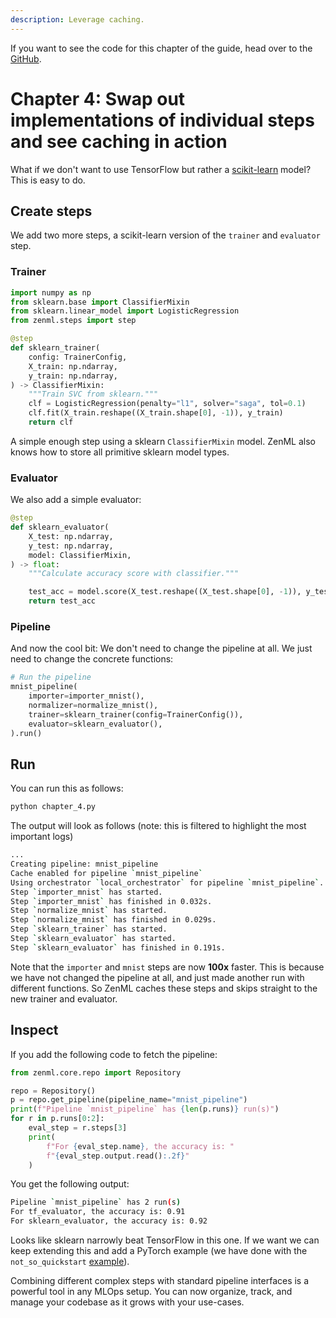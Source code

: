 ```yaml
---
description: Leverage caching.
---
```


If you want to see the code for this chapter of the guide, head over to the [GitHub](https://github.com/zenml-io/zenml/tree/main/examples/low_level_guide/chapter_4.py).

# Chapter 4: Swap out implementations of individual steps and see caching in action

What if we don't want to use TensorFlow but rather a [scikit-learn](https://scikit-learn.org/) model? This is easy to do.

## Create steps

We add two more steps, a scikit-learn version of the `trainer` and `evaluator` step.

### Trainer

```python
import numpy as np
from sklearn.base import ClassifierMixin
from sklearn.linear_model import LogisticRegression
from zenml.steps import step

@step
def sklearn_trainer(
    config: TrainerConfig,
    X_train: np.ndarray,
    y_train: np.ndarray,
) -> ClassifierMixin:
    """Train SVC from sklearn."""
    clf = LogisticRegression(penalty="l1", solver="saga", tol=0.1)
    clf.fit(X_train.reshape((X_train.shape[0], -1)), y_train)
    return clf
```

A simple enough step using a sklearn `ClassifierMixin` model. ZenML also knows how to store all primitive sklearn model types.

### Evaluator
We also add a simple evaluator:

```python
@step
def sklearn_evaluator(
    X_test: np.ndarray,
    y_test: np.ndarray,
    model: ClassifierMixin,
) -> float:
    """Calculate accuracy score with classifier."""

    test_acc = model.score(X_test.reshape((X_test.shape[0], -1)), y_test)
    return test_acc
```

### Pipeline

And now the cool bit: We don't need to change the pipeline at all. We just need to change the concrete functions:

```python
# Run the pipeline
mnist_pipeline(
    importer=importer_mnist(),
    normalizer=normalize_mnist(),
    trainer=sklearn_trainer(config=TrainerConfig()),
    evaluator=sklearn_evaluator(),
).run()
```

## Run
You can run this as follows:

```python
python chapter_4.py
```

The output will look as follows (note: this is filtered to highlight the most important logs)

```bash
...
Creating pipeline: mnist_pipeline
Cache enabled for pipeline `mnist_pipeline`
Using orchestrator `local_orchestrator` for pipeline `mnist_pipeline`. Running pipeline..
Step `importer_mnist` has started.
Step `importer_mnist` has finished in 0.032s.
Step `normalize_mnist` has started.
Step `normalize_mnist` has finished in 0.029s.
Step `sklearn_trainer` has started.
Step `sklearn_evaluator` has started.
Step `sklearn_evaluator` has finished in 0.191s.
```

Note that the `importer` and `mnist` steps are now **100x** faster. This is because we have not changed the pipeline at all, and just made another run with different functions. So ZenML caches these steps and skips straight to the new trainer and evaluator.

## Inspect 

If you add the following code to fetch the pipeline:

```python
from zenml.core.repo import Repository

repo = Repository()
p = repo.get_pipeline(pipeline_name="mnist_pipeline")
print(f"Pipeline `mnist_pipeline` has {len(p.runs)} run(s)")
for r in p.runs[0:2]:
    eval_step = r.steps[3]
    print(
        f"For {eval_step.name}, the accuracy is: "
        f"{eval_step.output.read():.2f}"
    )
```

You get the following output:

```bash
Pipeline `mnist_pipeline` has 2 run(s)
For tf_evaluator, the accuracy is: 0.91
For sklearn_evaluator, the accuracy is: 0.92
```

Looks like sklearn narrowly beat TensorFlow in this one. If we want we can keep extending this and add a PyTorch example (we have done with the `not_so_quickstart` [example](https://github.com/zenml-io/zenml/tree/main/examples/not_so_quickstart)). 

Combining different complex steps with standard pipeline interfaces is a powerful tool in any MLOps setup. You can now organize, track, and manage your codebase as it grows with your use-cases.